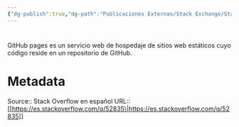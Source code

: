```yaml
---
{"dg-publish":true,"dg-path":"Publicaciones Externas/Stack Exchange/Stack Overflow en español/es.stackoverflow.com-52835.md","permalink":"/publicaciones-externas/stack-exchange/stack-overflow-en-espanol/es-stackoverflow-com-52835/","hide":true,"noteIcon":"\"0\"","created":"2024-04-03T12:49:10.353-06:00","updated":"2024-04-05T16:43:49.481-06:00"}
---
```


# 

GitHub pages es un servicio web de hospedaje de sitios web estáticos cuyo código reside en un repositorio de GitHub.

# Metadata
Source:: Stack Overflow en español
URL:: [[https://es.stackoverflow.com/q/52835\|https://es.stackoverflow.com/q/52835]]

